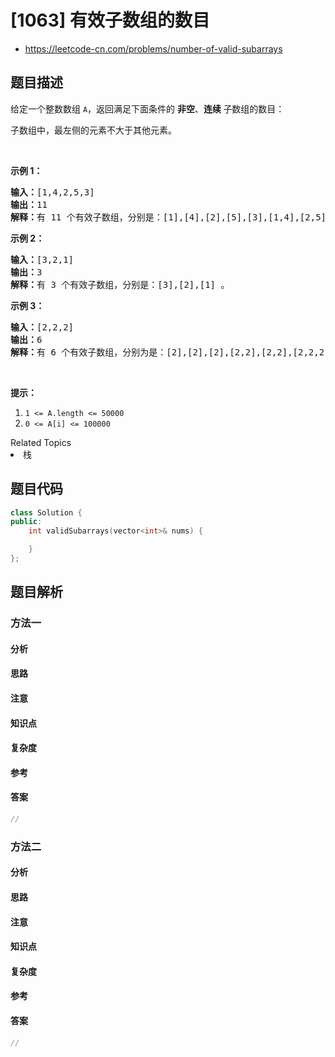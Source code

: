 

# [1063] 有效子数组的数目
* https://leetcode-cn.com/problems/number-of-valid-subarrays


## 题目描述

<p>给定一个整数数组&nbsp;<code>A</code>，返回满足下面条件的&nbsp;<strong>非空</strong>、<strong>连续&nbsp;</strong>子数组的数目：</p>

<p>子数组中，最左侧的元素不大于其他元素。</p>

<p>&nbsp;</p>

<p><strong>示例 1：</strong></p>

<pre><strong>输入：</strong>[1,4,2,5,3]
<strong>输出：</strong>11
<strong>解释：</strong>有 11 个有效子数组，分别是：[1],[4],[2],[5],[3],[1,4],[2,5],[1,4,2],[2,5,3],[1,4,2,5],[1,4,2,5,3] 。
</pre>

<p><strong>示例 2：</strong></p>

<pre><strong>输入：</strong>[3,2,1]
<strong>输出：</strong>3
<strong>解释：</strong>有 3 个有效子数组，分别是：[3],[2],[1] 。
</pre>

<p><strong>示例 3：</strong></p>

<pre><strong>输入：</strong>[2,2,2]
<strong>输出：</strong>6
<strong>解释：</strong>有 6 个有效子数组，分别为是：[2],[2],[2],[2,2],[2,2],[2,2,2] 。
</pre>

<p>&nbsp;</p>

<p><strong>提示：</strong></p>

<ol>
	<li><code>1 &lt;= A.length &lt;= 50000</code></li>
	<li><code>0 &lt;= A[i] &lt;= 100000</code></li>
</ol>
<div><div>Related Topics</div><div><li>栈</li></div></div>


## 题目代码

```cpp
class Solution {
public:
    int validSubarrays(vector<int>& nums) {

    }
};
```


## 题目解析


### 方法一

#### 分析

#### 思路

#### 注意

#### 知识点

#### 复杂度

#### 参考

#### 答案

```cpp
//
```


### 方法二

#### 分析

#### 思路

#### 注意

#### 知识点

#### 复杂度

#### 参考

#### 答案

```cpp
//
```


